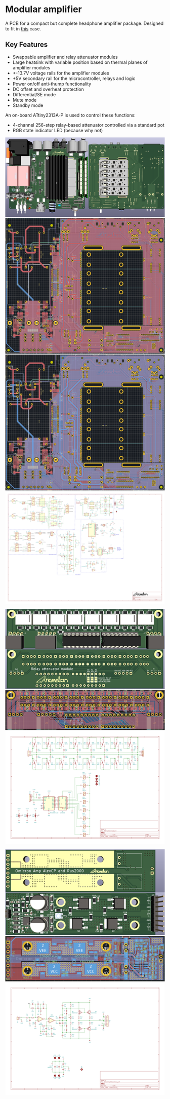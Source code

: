 # Modular amplifier
A PCB for a compact but complete headphone amplifier package. Designed to fit in [this](https://item.taobao.com/item.htm?id=629378026025) case.

## Key Features
* Swappable amplifier and relay attenuator modules
* Large heatsink with variable position based on thermal planes of amplifier modules
* +-13.7V voltage rails for the amplifier modules
* +5V secondary rail for the microcontroller, relays and logic
* Power on/off anti-thump functionality
* DC offset and overheat protection
* Differential/SE mode
* Mute mode
* Standby mode

An on-board ATtiny2313A-P is used to control these functions:
* 4-channel 256-step relay-based attenuator controlled via a standard pot
* RGB state indicator LED (because why not)

![Render_Backplane](Images/Render_Backplane.png)
![PCB_Backplane_Front](Images/PCB_Backplane_Front.png)
![PCB_Backplane_Back](Images/PCB_Backplane_Back.png)
![Schematic_Backplane](Images/Schematic_Backplane.svg)

![Render_Attenuator](Images/Render_Attenuator.png)
![PCB_Attenuator](Images/PCB_Attenuator.png)
![Schematic_Attenuator](Images/Schematic_Attenuator.svg)

![Render_Omicron_Module](Images/Render_Omicron_Module.png)
![PCB_Omicron_Module](Images/PCB_Omicron_Module.png)
![Schematic_Omicron_Module](Images/Schematic_Omicron_Module.svg)